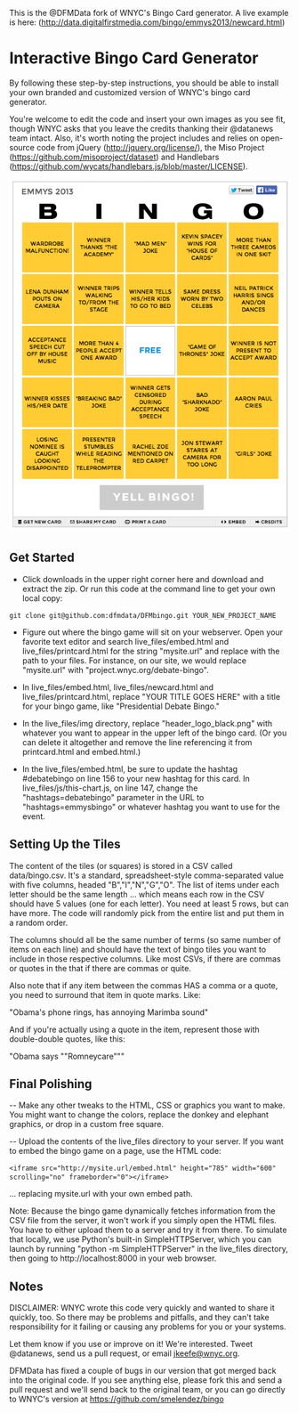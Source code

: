 This is the @DFMData fork of WNYC's Bingo Card generator. A live example is here: (http://data.digitalfirstmedia.com/bingo/emmys2013/newcard.html)

Interactive Bingo Card Generator
================================

By following these step-by-step instructions, you should be able to install your own branded and customized version of WNYC's bingo card generator.

You're welcome to edit the code and insert your own images as you see fit, though WNYC asks that you leave the credits thanking their @datanews team intact. Also, it's worth noting the project includes and relies on open-source code from jQuery (http://jquery.org/license/), the Miso Project (https://github.com/misoproject/dataset) and Handlebars (https://github.com/wycats/handlebars.js/blob/master/LICENSE).

![DFM Bingo](screenshots/bingo.png)

Get Started
-----------
- Click downloads in the upper right corner here and download and extract the zip. Or run this code at the command line to get your own local copy:

```
git clone git@github.com:dfmdata/DFMbingo.git YOUR_NEW_PROJECT_NAME
```

- Figure out where the bingo game will sit on your webserver. Open your favorite text editor and search live_files/embed.html and live_files/printcard.html for the string "mysite.url" and replace with the path to your files. For instance, on our site, we would replace "mysite.url" with "project.wnyc.org/debate-bingo".

- In live_files/embed.html, live_files/newcard.html and live_files/printcard.html, replace "YOUR TITLE GOES HERE" with a title for your bingo game, like "Presidential Debate Bingo."

- In the live_files/img directory, replace "header_logo_black.png" with whatever you want to appear in the upper left of the bingo card. (Or you can delete it altogether and remove the line referencing it from printcard.html and embed.html.)

- In the live_files/embed.html, be sure to update the hashtag #debatebingo on line 156 to your new hashtag for this card. In live_files/js/this-chart.js, on line 147, change the "hashtags=debatebingo" parameter in the URL to "hashtags=emmysbingo" or whatever hashtag you want to use for the event.

Setting Up the Tiles
--------------------

The content of the tiles (or squares) is stored in a CSV called data/bingo.csv. It's a standard, spreadsheet-style comma-separated value with five columns, headed "B","I","N","G","O". The list of items under each letter should be the same length ... which means each row in the CSV should have 5 values (one for each letter). You need at least 5 rows, but can have more. The code will randomly pick from the entire list and put them in a random order.

The columns should all be the same number of terms (so same number of items on each line) and should have the text of bingo tiles you want to include in those respective columns. Like most CSVs, if there are commas or quotes in the  that if there are commas or quite.

Also note that if any item between the commas HAS a comma or a quote, you need to surround that item in quote marks. Like:

   "Obama's phone rings, has annoying Marimba sound"

And if you're actually using a quote in the item, represent those with double-double quotes, like this:

   "Obama says ""Romneycare"""

Final Polishing
---------------

-- Make any other tweaks to the HTML, CSS or graphics you want to make. You might want to change the colors, replace the donkey and elephant graphics, or drop in a custom free square.

-- Upload the contents of the live_files directory to your server. If you want to embed the bingo game on a page, use the HTML code:
```
<iframe src="http://mysite.url/embed.html" height="785" width="600" scrolling="no" frameborder="0"></iframe>
```
... replacing mysite.url with your own embed path.

Note: Because the bingo game dynamically fetches information from the CSV file from the server, it won't work if you simply open the HTML files. You have to either upload them to a server and try it from there. To simulate that locally, we use Python's built-in SimpleHTTPServer, which you can launch by running "python -m SimpleHTTPServer" in the live_files directory, then going to http://localhost:8000 in your web browser.

Notes
-----

DISCLAIMER: WNYC wrote this code very quickly and wanted to share it quickly, too. So there may be problems and pitfalls, and they can't take responsibility for it failing or causing any problems for you or your systems.

Let them know if you use or improve on it! We're interested. Tweet @datanews, send us a pull request, or email jkeefe@wnyc.org.

DFMData has fixed a couple of bugs in our version that got merged back into the original code. If you see anything else, please fork this and send a pull request and we'll send back to the original team, or you can go directly to WNYC's version at https://github.com/smelendez/bingo
